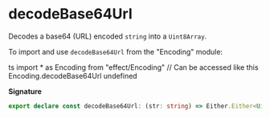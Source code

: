 # decodeBase64Url

Decodes a base64 (URL) encoded `string` into a `Uint8Array`.

To import and use `decodeBase64Url` from the "Encoding" module:

ts
import \* as Encoding from "effect/Encoding"
// Can be accessed like this
Encoding.decodeBase64Url
undefined

**Signature**

```ts
export declare const decodeBase64Url: (str: string) => Either.Either<Uint8Array, DecodeException>
```
